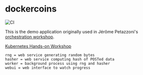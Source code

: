# dockercoins
![CI](https://github.com/sergiosanznieto/dockercoins/workflows/CI/badge.svg?branch=docker)

This is the demo application originally used in Jérôme Petazzoni's [orchestration workshop](https://github.com/jpetazzo/container.training).

[Kubernetes Hands-on Workshop](https://training.play-with-kubernetes.com/kubernetes-workshop/)
```
rng = web service generating random bytes
hasher = web service computing hash of POSTed data
worker = background process using rng and hasher
webui = web interface to watch progress
```
